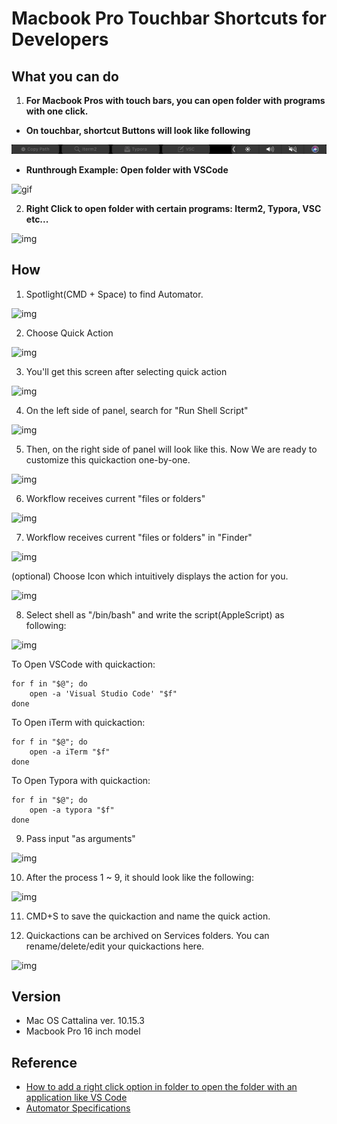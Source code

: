 # Macbook Pro Touchbar Shortcuts for Developers

## What you can do

1. **For Macbook Pros with touch bars, you can open folder with programs with one click.**

- **On touchbar, shortcut Buttons will look like following** 

![touchbar_example](./imgs/touchbar_example.png)

- **Runthrough Example: Open folder with VSCode**

![gif](./imgs/gif.gif)

2. **Right Click to open folder with certain programs: Iterm2, Typora, VSC etc...**

![img](https://k.kakaocdn.net/dn/purvw/btqCdhjUMVM/s9QOiJMSDyWVLyxcr1nCz1/img.png)



## How

1. Spotlight(CMD + Space) to find Automator.

![img](https://k.kakaocdn.net/dn/GLisZ/btqCbgsXSow/0oRZQSpeNhkhEzD31DIV30/img.png)

2. Choose Quick Action

![img](https://k.kakaocdn.net/dn/cX5b5R/btqCbT5m6NR/t0hIShG5VlKHvetDxd89Qk/img.png)

3. You'll get this screen after selecting quick action

![img](https://k.kakaocdn.net/dn/zt4wn/btqCcjJvg2W/WEuhRAkexKY8aISyRkxwJk/img.png)

4. On the left side of panel, search for "Run Shell Script"

![img](https://k.kakaocdn.net/dn/bu6Yp4/btqCckPasVP/Mg4QKiJVUpKMMEWEUPFdeK/img.png)

5. Then, on the right side of panel will look like this. Now We are ready to customize this quickaction one-by-one.

![img](https://k.kakaocdn.net/dn/bjcaIz/btqCbUwqLbz/7jNzUfLHAtg3U4LFK5Va60/img.png)

6. Workflow receives current "files or folders"

![img](https://k.kakaocdn.net/dn/dEGAo3/btqCdhYw2rM/n2Ho9IKmeQMM15NZbmHlhk/img.png)

7. Workflow receives current "files or folders" in "Finder"

![img](https://k.kakaocdn.net/dn/bHCOBi/btqCdgkZ6MN/obGi8eT41jQzlFS9DH127K/img.png)


(optional) Choose Icon which intuitively displays the action for you.

![img](https://k.kakaocdn.net/dn/cGE3ri/btqCcBC8XHu/vSM6IcYRX1Tng2UKulKo30/img.png)

8. Select shell as "/bin/bash" and write the script(AppleScript) as following:

![img](https://k.kakaocdn.net/dn/wq0bO/btqCae3tmPa/HEMkm2uRdUrroyg55N2i3k/img.png)

To Open VSCode with quickaction:

```
for f in "$@"; do
    open -a 'Visual Studio Code' "$f"
done
```

To Open iTerm with quickaction:

```
for f in "$@"; do
    open -a iTerm "$f"
done
```

To Open Typora with quickaction:

```
for f in "$@"; do
    open -a typora "$f"
done
```



9. Pass input "as arguments"

![img](https://k.kakaocdn.net/dn/uUJRT/btqCaeI92tg/oyyKmin5eNRTWQslAguc21/img.png)

10. After the process 1 ~ 9, it should look like the following:

![img](https://k.kakaocdn.net/dn/c4W8k1/btqCd1unbls/0sDn3kMbg4AykQpgjhwQN1/img.png)



11. CMD+S to save the quickaction and name the quick action.

12. Quickactions can be archived on Services folders. You can rename/delete/edit your quickactions here.

![img](https://k.kakaocdn.net/dn/NXK1J/btqB9XAN8WE/gnAINypE3kNibDUmd7t3KK/img.png)

## Version

- Mac OS Cattalina ver. 10.15.3
- Macbook Pro 16 inch model

## Reference

- [How to add a right click option in folder to open the folder with an application like VS Code](https://apple.stackexchange.com/questions/238948/osx-how-to-add-a-right-click-option-in-folder-to-open-the-folder-with-an-applic)
- [Automator Specifications](http://www.macosxautomation.com/automator/services/index.html)